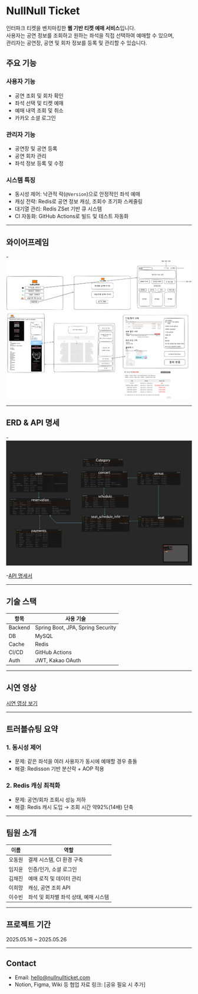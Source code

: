# NullNull Ticket

인터파크 티켓을 벤치마킹한 **웹 기반 티켓 예매 서비스**입니다.  
사용자는 공연 정보를 조회하고 원하는 좌석을 직접 선택하여 예매할 수 있으며,  
관리자는 공연장, 공연 및 회차 정보를 등록 및 관리할 수 있습니다.

## 주요 기능

### 사용자 기능
- 공연 조회 및 회차 확인
- 좌석 선택 및 티켓 예매
- 예매 내역 조회 및 취소
- 카카오 소셜 로그인

### 관리자 기능
- 공연장 및 공연 등록
- 공연 회차 관리
- 좌석 정보 등록 및 수정

###  시스템 특징
- 동시성 제어: 낙관적 락(`@Version`)으로 안정적인 좌석 예매
- 캐싱 전략: Redis로 공연 정보 캐싱, 조회수 초기화 스케줄링
- 대기열 관리: Redis ZSet 기반 큐 시스템
- CI 자동화: GitHub Actions로 빌드 및 테스트 자동화

---

## 와이어프레임
-![와이어 프레임](images/wireframe.png)

---

## ERD & API 명세
-![ERD](images/erd.png)

-[API 명세서](https://www.notion.so/teamsparta/6-1e52dc3ef51480adbe2cc285458c44e2#1e52dc3ef514818e9226ed34c1f3563d)

---

## 기술 스택

| 항목       | 사용 기술 |
|------------|-----------|
| Backend    | Spring Boot, JPA, Spring Security |
| DB         | MySQL |
| Cache      | Redis |
| CI/CD      | GitHub Actions |
| Auth       | JWT, Kakao OAuth |

---

## 시연 영상
[시연 영상 보기](#)

---

## 트러블슈팅 요약

### 1. 동시성 제어
- 문제: 같은 좌석을 여러 사용자가 동시에 예매할 경우 충돌
- 해결: Redisson 기반 분산락 + AOP 적용

### 2. Redis 캐싱 최적화
- 문제: 공연/회차 조회시 성능 저하
- 해결: Redis 캐시 도입 → 조회 시간 약92%(14배) 단축

---

## 팀원 소개

| 이름   | 역할 |
|--------|------|
| 오동원 | 결제 시스템, CI 환경 구축 |
| 임지윤 | 인증/인가, 소셜 로그인 |
| 김채진 | 예매 로직 및 데이터 관리 |
| 이희망 | 캐싱, 공연 조회 API |
| 이수빈 | 좌석 및 회차별 좌석 상태, 예매 시스템 |

---

## 프로젝트 기간
2025.05.16 ~ 2025.05.26

---

## Contact
- Email: hello@nullnullticket.com
- Notion, Figma, Wiki 등 협업 자료 링크: [공유 필요 시 추가]

